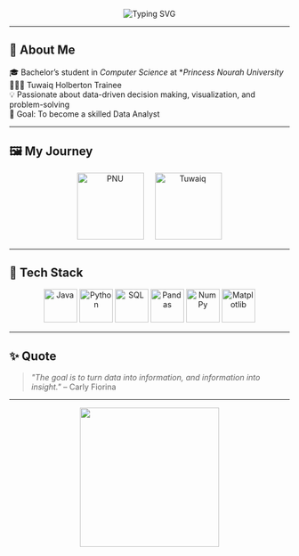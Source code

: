 <p align="center">
  <img src="https://readme-typing-svg.demolab.com?font=Fira+Code&size=28&pause=1000&color=2F81F7&center=true&vCenter=true&width=700&lines=Hi+there+👋,+I'm+Layan+Aljunayh;Computer+Science+Undergrad;Data+Analytics+Enthusiast;Tuwaiq+Holberton+Trainee" alt="Typing SVG" />
</p>

---

## 🌸 About Me
🎓 Bachelor’s student in *Computer Science* at **Princess Nourah University*  
👩🏻‍💻 Tuwaiq Holberton Trainee  
💡 Passionate about data-driven decision making, visualization, and problem-solving  
🎯 Goal: To become a skilled Data Analyst  

---

## 🖼️ My Journey
<p align="center">
  <img src="https://upload.wikimedia.org/wikipedia/commons/5/59/Princess_Nourah_Bint_Abdulrahman_University_logo.png" alt="PNU" width="120"/>
  &nbsp;&nbsp;&nbsp;
  <img src="https://tuwaiq.edu.sa/static/media/logo.8d382d45.svg" alt="Tuwaiq" width="120"/>
</p>

---

## 🔧 Tech Stack
<p align="center">
  <img src="https://cdn.jsdelivr.net/gh/devicons/devicon/icons/java/java-original.svg" width="60" alt="Java"/>
  <img src="https://cdn.jsdelivr.net/gh/devicons/devicon/icons/python/python-original.svg" width="60" alt="Python"/>
  <img src="https://cdn.jsdelivr.net/gh/devicons/devicon/icons/mysql/mysql-original.svg" width="60" alt="SQL"/>
  <img src="https://cdn.jsdelivr.net/gh/devicons/devicon/icons/pandas/pandas-original.svg" width="60" alt="Pandas"/>
  <img src="https://cdn.jsdelivr.net/gh/devicons/devicon/icons/numpy/numpy-original.svg" width="60" alt="NumPy"/>
  <img src="https://cdn.jsdelivr.net/gh/devicons/devicon/icons/matplotlib/matplotlib-original.svg" width="60" alt="Matplotlib"/>
</p>

---

## ✨ Quote
> *"The goal is to turn data into information, and information into insight."* – Carly Fiorina  

---

<p align="center">
  <img src=""https://i.pinimg.com/originals/f5/8f/e8/f58fe8e19a7e25ddf0c459a3599261d6.gif"" width="250">
</p>
